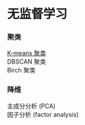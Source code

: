# 无监督学习

### 聚类  
[K-means 聚类](k-means.md)  
DBSCAN 聚类  
Birch 聚类  

### 降维  
主成分分析 (PCA)  
因子分析 (factor analysis)  